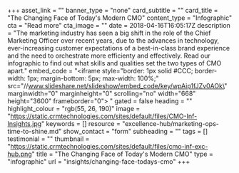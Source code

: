 +++
asset_link = ""
banner_type = "none"
card_subtitle = ""
card_title = "The Changing Face of Today's Modern CMO"
content_type = "Infographic"
cta = "Read more"
cta_image = ""
date = 2018-04-16T16:05:17Z
description = "The marketing industry has seen a big shift in the role of the Chief Marketing Officer over recent years, due to the advances in technology, ever-increasing customer expectations of a best-in-class brand experience and the need to orchestrate more efficienty and effectively. Read our infographic to find out what skills and qualities set the two types of CMO apart."
embed_code = "<iframe style=\"border: 1px solid #CCC; border-width: 1px; margin-bottom: 5px; max-width: 100%;\" src=\"//www.slideshare.net/slideshow/embed_code/key/wpAip1fJZv0AOk\" marginwidth=\"0\" marginheight=\"0\" scrolling=\"no\" width=\"668\" height=\"3600\" frameborder=\"0\"> </iframe>"
gated = false
heading = ""
highlight_colour = "rgb(55, 26, 190)"
image = "https://static.crmtechnologies.com/sites/default/files/CMO-Inf-Insights.jpg"
keywords = []
resource = "excellence-hub/marketing-ops-time-to-shine.md"
show_contact = "form"
subheading = ""
tags = []
testimonial = ""
thumbnail = "https://static.crmtechnologies.com/sites/default/files/cmo-inf-exc-hub.png"
title = "The Changing Face of Today's Modern CMO"
type = "infographic"
url = "insights/changing-face-todays-cmo"
+++
